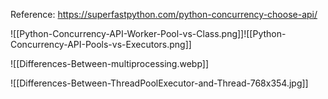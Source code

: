 Reference: https://superfastpython.com/python-concurrency-choose-api/

![[Python-Concurrency-API-Worker-Pool-vs-Class.png]]![[Python-Concurrency-API-Pools-vs-Executors.png]]

![[Differences-Between-multiprocessing.webp]]

![[Differences-Between-ThreadPoolExecutor-and-Thread-768x354.jpg]]

